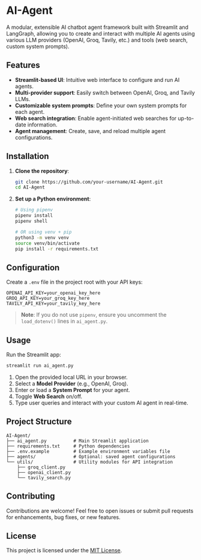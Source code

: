 # AI-Agent

A modular, extensible AI chatbot agent framework built with Streamlit and LangGraph, allowing you to create and interact with multiple AI agents using various LLM providers (OpenAI, Groq, Tavily, etc.) and tools (web search, custom system prompts).

## Features

* **Streamlit-based UI**: Intuitive web interface to configure and run AI agents.
* **Multi-provider support**: Easily switch between OpenAI, Groq, and Tavily LLMs.
* **Customizable system prompts**: Define your own system prompts for each agent.
* **Web search integration**: Enable agent-initiated web searches for up-to-date information.
* **Agent management**: Create, save, and reload multiple agent configurations.

## Installation

1. **Clone the repository**:

   ```bash
   git clone https://github.com/your-username/AI-Agent.git
   cd AI-Agent
   ```

2. **Set up a Python environment**:

   ```bash
   # Using pipenv
   pipenv install
   pipenv shell

   # OR using venv + pip
   python3 -m venv venv
   source venv/bin/activate
   pip install -r requirements.txt
   ```

## Configuration

Create a `.env` file in the project root with your API keys:

```dotenv
OPENAI_API_KEY=your_openai_key_here
GROQ_API_KEY=your_groq_key_here
TAVILY_API_KEY=your_tavily_key_here
```

> **Note**: If you do not use `pipenv`, ensure you uncomment the `load_dotenv()` lines in `ai_agent.py`.

## Usage

Run the Streamlit app:

```bash
streamlit run ai_agent.py
```

1. Open the provided local URL in your browser.
2. Select a **Model Provider** (e.g., OpenAI, Groq).
3. Enter or load a **System Prompt** for your agent.
4. Toggle **Web Search** on/off.
5. Type user queries and interact with your custom AI agent in real-time.

## Project Structure

```
AI-Agent/
├── ai_agent.py          # Main Streamlit application
├── requirements.txt     # Python dependencies
├── .env.example         # Example environment variables file
├── agents/              # Optional: saved agent configurations
└── utils/               # Utility modules for API integration
    ├── groq_client.py
    ├── openai_client.py
    └── tavily_search.py
```

## Contributing

Contributions are welcome! Feel free to open issues or submit pull requests for enhancements, bug fixes, or new features.

## License

This project is licensed under the [MIT License](LICENSE).
